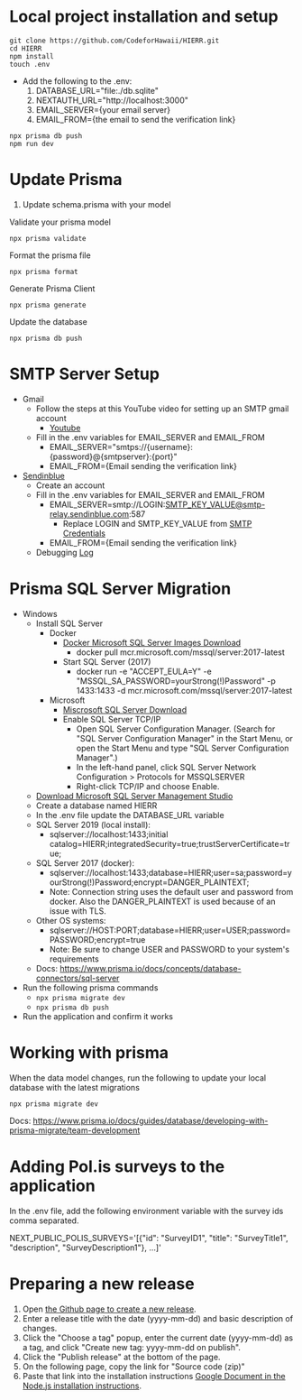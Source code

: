 # Local project installation and setup

```
git clone https://github.com/CodeforHawaii/HIERR.git
cd HIERR
npm install
touch .env
```

- Add the following to the .env:
  1.  DATABASE_URL="file:./db.sqlite"
  2.  NEXTAUTH_URL="http://localhost:3000"
  3.  EMAIL_SERVER={your email server}
  4.  EMAIL_FROM={the email to send the verification link}

```
npx prisma db push
npm run dev
```

# Update Prisma

1. Update schema.prisma with your model

Validate your prisma model

```
npx prisma validate
```

Format the prisma file

```
npx prisma format
```

Generate Prisma Client

```
npx prisma generate
```

Update the database

```
npx prisma db push
```

# SMTP Server Setup

- Gmail
  - Follow the steps at this YouTube video for setting up an SMTP gmail account
    - [Youtube](https://www.youtube.com/watch?v=1YXVdyVuFGA)
  - Fill in the .env variables for EMAIL_SERVER and EMAIL_FROM
    - EMAIL_SERVER="smtps://{username}:{password}@{smtpserver}:{port}"
    - EMAIL_FROM={Email sending the verification link}
- [Sendinblue](https://app.sendinblue.com)
  - Create an account
  - Fill in the .env variables for EMAIL_SERVER and EMAIL_FROM
    - EMAIL_SERVER=smtp://LOGIN:SMTP_KEY_VALUE@smtp-relay.sendinblue.com:587
      - Replace LOGIN and SMTP_KEY_VALUE from [SMTP Credentials](https://app.sendinblue.com/settings/keys/smtp)
    - EMAIL_FROM={Email sending the verification link}
  - Debugging [Log](https://app-smtp.sendinblue.com/log)

# Prisma SQL Server Migration

- Windows
  - Install SQL Server
    - Docker
      - [Docker Microsoft SQL Server Images Download](https://hub.docker.com/_/microsoft-mssql-server)
        - docker pull mcr.microsoft.com/mssql/server:2017-latest
      - Start SQL Server (2017)
        - docker run -e "ACCEPT_EULA=Y" -e "MSSQL_SA_PASSWORD=yourStrong(!)Password" -p 1433:1433 -d mcr.microsoft.com/mssql/server:2017-latest
    - Microsoft
      - [Miscrosoft SQL Server Download](https://www.microsoft.com/en-us/sql-server/sql-server-downloads)
      - Enable SQL Server TCP/IP
        - Open SQL Server Configuration Manager. (Search for "SQL Server Configuration Manager" in the Start Menu, or open the Start Menu and type "SQL Server Configuration Manager".)
        - In the left-hand panel, click SQL Server Network Configuration > Protocols for MSSQLSERVER
        - Right-click TCP/IP and choose Enable.
  - [Download Microsoft SQL Server Management Studio](https://learn.microsoft.com/en-us/sql/ssms/download-sql-server-management-studio-ssms)
  - Create a database named HIERR
  - In the .env file update the DATABASE_URL variable
  - SQL Server 2019 (local install):
    - sqlserver://localhost:1433;initial catalog=HIERR;integratedSecurity=true;trustServerCertificate=true;
  - SQL Server 2017 (docker):
    - sqlserver://localhost:1433;database=HIERR;user=sa;password=yourStrong(!)Password;encrypt=DANGER_PLAINTEXT;
    - Note: Connection string uses the default user and password from docker. Also the DANGER_PLAINTEXT is used because of an issue with TLS.
  - Other OS systems:
    - sqlserver://HOST:PORT;database=HIERR;user=USER;password=PASSWORD;encrypt=true
    - Note: Be sure to change USER and PASSWORD to your system's requirements
  - Docs: https://www.prisma.io/docs/concepts/database-connectors/sql-server
- Run the following prisma commands
  - `npx prisma migrate dev`
  - `npx prisma db push`
- Run the application and confirm it works

# Working with prisma

When the data model changes, run the following to update your local database with the latest migrations

```
npx prisma migrate dev
```

Docs: https://www.prisma.io/docs/guides/database/developing-with-prisma-migrate/team-development

# Adding Pol.is surveys to the application

In the .env file, add the following environment variable with the survey ids comma separated.


NEXT_PUBLIC_POLIS_SURVEYS='[{"id": "SurveyID1", "title": "SurveyTitle1", "description", "SurveyDescription1"}, ...]'

# Preparing a new release

1. Open [the Github page to create a new release](https://github.com/CodeforHawaii/HIERR/releases/new).
1. Enter a release title with the date (yyyy-mm-dd) and basic description of changes.
1. Click the "Choose a tag" popup, enter the current date (yyyy-mm-dd) as a tag, and click "Create new tag: yyyy-mm-dd on publish".
1. Click the "Publish release" at the bottom of the page.
1. On the following page, copy the link for "Source code (zip)"
1. Paste that link into the installation instructions [Google Document in the Node.js installation instructions](https://docs.google.com/document/d/1evPMUb8FKiK-BrtP1ILxUfEr9OE8Vwxyew7zUsragCw/edit#heading=h.c5qw6vbumyf6).

